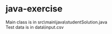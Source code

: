# java-exercise
Main class is in src\main\java\studentSolution.java  
Test data is in data\input.csv
